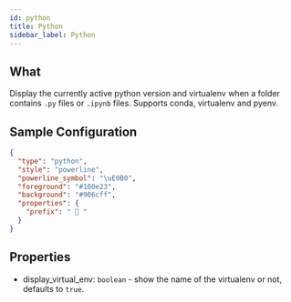 ```yaml
---
id: python
title: Python
sidebar_label: Python
---
```


## What

Display the currently active python version and virtualenv when a folder contains `.py` files or `.ipynb` files.
Supports conda, virtualenv and pyenv.

## Sample Configuration

```json
{
  "type": "python",
  "style": "powerline",
  "powerline_symbol": "\uE0B0",
  "foreground": "#100e23",
  "background": "#906cff",
  "properties": {
    "prefix": "  "
  }
}
```

## Properties

- display_virtual_env: `boolean` - show the name of the virtualenv or not, defaults to `true`.
